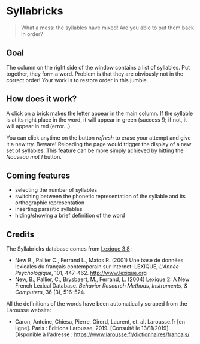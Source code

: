 # Syllabricks

> What a mess: the syllables have mixed! Are you able to put them back in order?

## Goal

The column on the right side of the window contains a list of syllables. Put together, they form a word. Problem is that they are obviously not in the correct order! Your work is to restore order in this jumble…

## How does it work?

A click on a brick makes the letter appear in the main column. If the syllable is at its right place in the word, it will appear in green (success !); if not, it will appear in red (error…).

You can click anytime on the button *refresh* to erase your attempt and give it a new try. Beware! Reloading the page would trigger the display of a new set of syllables. This feature can be more simply achieved by hitting the *Nouveau mot !* button.

## Coming features

- selecting the number of syllables
- switching between the phonetic representation of the syllable and its orthographic representation
- inserting parasitic syllables
- hiding/showing a brief definition of the word

## Credits

The Syllabricks database comes from [Lexique 3.8](http://www.lexique.org) :
- New B., Pallier C., Ferrand L., Matos R. (2001) Une base de données lexicales du français contemporain sur internet: LEXIQUE, *L'Année Psychologique*, 101, 447-462. http://www.lexique.org
- New, B., Pallier, C., Brysbaert, M., Ferrand, L. (2004) Lexique 2: A New French Lexical Database. *Behavior Research Methods, Instruments, & Computers*, 36 (3), 516-524.

All the definitions of the words have been automatically scraped from the Larousse website:
- Caron, Antoine, Chiesa, Pierre, Girerd, Laurent, et. al. Larousse.fr [en ligne]. Paris : Éditions Larousse, 2019. [Consulté le 13/11/2019]. Disponible à l'adresse : https://www.larousse.fr/dictionnaires/francais/
